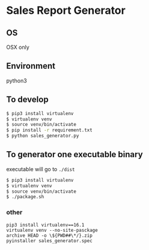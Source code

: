# Sales Report Generator

## OS

OSX only

## Environment

python3

## To develop

```bash
$ pip3 install virtualenv
$ virtualenv venv
$ source venv/bin/activate
$ pip install -r requirement.txt
$ python sales_generator.py
```

## To generator one executable binary

executable will go to `./dist`

```bash
$ pip3 install virtualenv
$ virtualenv venv
$ source venv/bin/activate
$ ./package.sh
```

### other

```
pip3 install virtualenv==16.1
virtualenv venv --no-site-pasckage
archive HEAD -o \${PWD##\*/}.zip
pyinstaller sales_generator.spec
```
